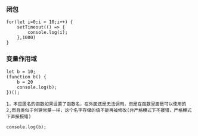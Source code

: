 <!--
 * @Author: your name
 * @Date: 2021-03-06 10:25:44
 * @LastEditTime: 2021-03-06 10:45:17
 * @LastEditors: Please set LastEditors
 * @Description: In User Settings Edit
 * @FilePath: /questions/day05/README.md
-->
###  闭包
```
for(let i=0;i < 10;i++) {
    setTimeout(() => {
        console.log(i);
    },1000)
}

```
### 变量作用域
```
let b = 10;
(function b() {
    b = 20
    console.log(b);
})();

1，本应匿名的函数如果设置了函数名，在外面还是无法调用，但是在函数里面是可以使用的
2,而且类似于创建常量一样，这个名字存储的值不能再被修改(非严格模式下不报错，严格模式下直接报错)

console.log(b);
```


